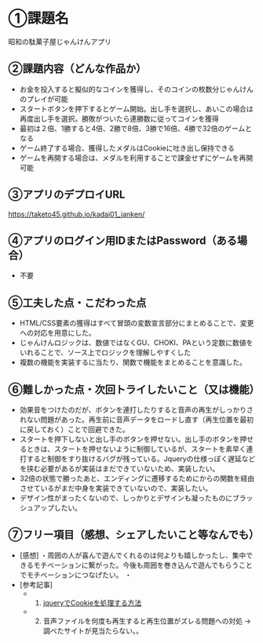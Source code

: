 # ①課題名
昭和の駄菓子屋じゃんけんアプリ

## ②課題内容（どんな作品か）
- お金を投入すると擬似的なコインを獲得し、そのコインの枚数分じゃんけんのプレイが可能
- スタートボタンを押下するとゲーム開始。出し手を選択し、あいこの場合は再度出し手を選択。勝敗がついたら連勝数に従ってコインを獲得
- 最初は２倍、1勝すると4倍、2勝で8倍、3勝で16倍、4勝で32倍のゲームとなる
- ゲーム終了する場合、獲得したメダルはCookieに吐き出し保持できる
- ゲームを再開する場合は、メダルを利用することで課金せずにゲームを再開可能

## ③アプリのデプロイURL
https://taketo45.github.io/kadai01_janken/

## ④アプリのログイン用IDまたはPassword（ある場合）
- 不要

## ⑤工夫した点・こだわった点
- HTML/CSS要素の獲得はすべて冒頭の変数宣言部分にまとめることで、変更への対応を用意にした。
- じゃんけんロジックは、数値ではなくGU、CHOKI、PAという定数に数値をいれることで、ソース上でロジックを理解しやすくした
- 複数の機能を実装するに当たり、関数で機能をまとめることを意識した。

## ⑥難しかった点・次回トライしたいこと（又は機能）
- 効果音をつけたのだが、ボタンを連打したりすると音声の再生がしっかりされない問題があった。再生前に音声データをロードし直す（再生位置を最初に戻しておく）ことで回避できた。
- スタートを押下しないと出し手のボタンを押せない。出し手のボタンを押せるときは、スタートを押せないように制御しているが、スタートを素早く連打すると制御をすり抜けるバグが残っている。Jqueryの仕様っぽく遅延などを挟む必要があるが実装はまだできていないため、実装したい。
- 32倍の状態で勝ったあと、エンディングに遷移するためにからの関数を経由させているがまだ中身を実装できていないので、実装したい。
- デザイン性がまったくないので、しっかりとデザインも凝ったものにブラッシュアップしたい。

## ⑦フリー項目（感想、シェアしたいこと等なんでも）
- [感想]
 ・周囲の人が喜んで遊んでくれるのは何よりも嬉しかったし、集中できるモチベーションに繋がった。今後も周囲を巻き込んで遊んでもらうことでモチベーションにつなげたい。
 ・
- [参考記事]
  - 1. [jqueryでCookieを処理する方法](https://cruw.co.jp/blog/cookie-access/)
  - 2. 音声ファイルを何度も再生すると再生位置がズレる問題への対処 → 調べたサイトが見当たらない。。